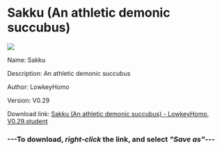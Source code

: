 # Sakku (An athletic demonic succubus)

<img src = "https://raw.githubusercontent.com/Arbiter1223/Daigaku-Gurashi-Custom-Students/master/Students/Files/Sakku%20(An%20athletic%20demonic%20succubus).png">

Name: Sakku

Description: An athletic demonic succubus

Author: LowkeyHomo

Version: V0.29

Download link: <a href="https://raw.githubusercontent.com/Arbiter1223/Daigaku-Gurashi-Custom-Students/master/Students/Files/Sakku%20(An%20athletic%20demonic%20succubus)%20-%20LowkeyHomo%2C%20V0.29.student">Sakku (An athletic demonic succubus) - LowkeyHomo, V0.29.student</a>

### ---**To download, _right-click_ the link, and select _"Save as"_**---
